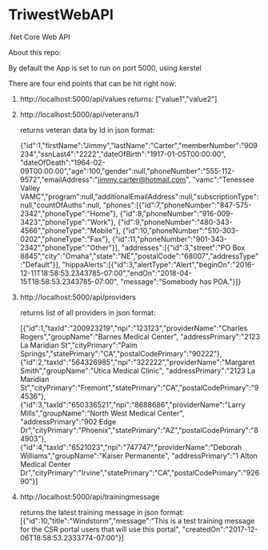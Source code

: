 # TriwestWebAPI
.Net Core Web API

About this repo:

By default the App is set to run on port 5000, using kerstel

There are four end points that can be hit right now:

1. http://localhost:5000/api/values
   returns: ["value1","value2"]
2. http://localhost:5000/api/veterans/1
   
   returns veteran data by Id in json format:
   
   {"id":1,"firstName":"Jimmy","lastName":"Carter","memberNumber":"909234","ssnLast4":"2222","dateOfBirth":"1917-01-05T00:00:00",
   "dateOfDeath":"1964-02-09T00:00:00","age":100,"gender":null,"phoneNumber":"555-112-9572","emailAddress":"jimmy.carter@hotmail.com",
   "vamc":"Tenessee Valley VAMC","program":null,"additionalEmailAddress":null,"subscriptionType":null,"countOfAuths":null,
   "phones":[{"id":7,"phoneNumber":"847-575-2342","phoneType":"Home"},
   {"id":8,"phoneNumber":"916-009-3423","phoneType":"Work"},
   {"id":9,"phoneNumber":"480-343-4566","phoneType":"Mobile"},
   {"id":10,"phoneNumber":"510-303-0202","phoneType":"Fax"},
   {"id":11,"phoneNumber":"901-343-2342","phoneType":"Other"}],
   "addresses":[{"id":3,"street":"PO Box 8845","city":"Omaha","state":"NE","postalCode":"68007","addressType":"Default"}],
   "hippaAlerts":[{"id":3,"alertType":"Alert","beginOn":"2016-12-11T18:58:53.2343785-07:00","endOn":"2018-04-15T18:58:53.2343785-07:00",
   "message":"Somebody has POA."}]}
   
3. http://localhost:5000/api/providers
   
   returns list of all providers in json format:
   
   [{"id":1,"taxId":"200923219","npi":"123123","providerName":"Charles Rogers","groupName":"Barnes Medical Center",
   "addressPrimary":"2123 La Maridian St","cityPrimary":"Palm Springs","statePrimary":"CA","postalCodePrimary":"90222"},
   {"id":2,"taxId":"564326985","npi":"322222","providerName":"Margaret Smith","groupName":"Utica Medical Clinic",
   "addressPrimary":"2123 La Maridian St","cityPrimary":"Fremont","statePrimary":"CA","postalCodePrimary":"94536"},
   {"id":3,"taxId":"650336521","npi":"8688686","providerName":"Larry Mills","groupName":"North West Medical Center",
   "addressPrimary":"902 Edge Dr","cityPrimary":"Phoenix","statePrimary":"AZ","postalCodePrimary":"84903"},
   {"id":4,"taxId":"6521023","npi":"747747","providerName":"Deborah Williams","groupName":"Kaiser Permanente",
   "addressPrimary":"1 Alton Medical Center Dr","cityPrimary":"Irvine","statePrimary":"CA","postalCodePrimary":"92690"}]
   
 4. http://localhost:5000/api/trainingmessage
 
    returns the latest training message in json format:
    [{"id":10,"title":"Windstorm","message":"This is a test training message for the CSR portal users that will use this portal",
    "createdOn":"2017-12-06T18:58:53.2333774-07:00"}]
